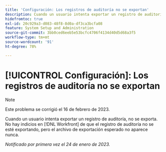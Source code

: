```yaml
---
title: 'Configuración: Los registros de auditoría no se exportan'
description: Cuando un usuario intenta exportar un registro de auditoría, no se exporta. Workfront no indica que el registro de auditoría no se esté exportando, pero el archivo de exportación esperado nunca aparece.
hidefromtoc: true
exl-id: 20c929a3-d083-48f8-8d0a-df3ca3bcfa08
feature: System Setup and Administration
source-git-commit: 3bb0ced6eeb5e53bcfc4706f4134d40d5d68a3f5
workflow-type: tm+mt
source-wordcount: '91'
ht-degree: 78%

---
```


# [!UICONTROL Configuración]: Los registros de auditoría no se exportan

>[!NOTE]
>
>Este problema se corrigió el 16 de febrero de 2023.

Cuando un usuario intenta exportar un registro de auditoría, no se exporta. No hay indicios en [!DNL Workfront] de que el registro de auditoría no se esté exportando, pero el archivo de exportación esperado no aparece nunca.

_Notificado por primera vez el 24 de enero de 2023._
